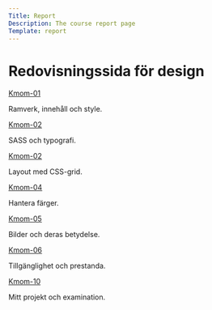 ```yaml
---
Title: Report
Description: The course report page
Template: report
---
```


Redovisningssida för design
==================

<div class="kmom-box">
    <a href="report/kmom01">Kmom-01</a>
    <p>Ramverk, innehåll och style.</p>
</div>

<div class="kmom-box">
    <a href="report/kmom02">Kmom-02</a>
    <p>SASS och typografi.</p>
</div>

<div class="kmom-box">
    <a href="report/kmom03">Kmom-02</a>
    <p>Layout med CSS-grid.</p>
</div>

<div class="kmom-box">
    <a href="report/kmom04">Kmom-04</a>
    <p>Hantera färger.</p>
</div>

<div class="kmom-box">
    <a href="report/kmom05">Kmom-05</a>
    <p>Bilder och deras betydelse.</p>
</div>

<div class="kmom-box">
    <a href="report/kmom06">Kmom-06</a>
    <p>Tillgänglighet och prestanda.</p>
</div>

<div class="kmom-box-project">
    <a href="report/kmom10">Kmom-10</a>
    <p>Mitt projekt och examination.</p>
</div>